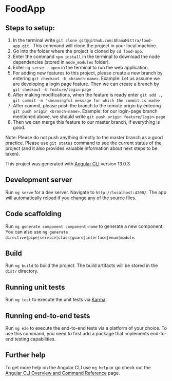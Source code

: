 # FoodApp

## Steps to setup:
1. In the terminal write `git clone git@github.com:AhanaMittra/food-app.git` . This command will clone the project in your local machine.
2. Go into the folder where the project is cloned by `cd food-app`.
3. Enter the command `npm install` in the terminal to download the node dependencies (stored in `node_modules` folder).
4. Enter `ng serve --open` in the terminal to run the web application.
5. For adding new features to this project, please create a new branch by entering `git checkout -b <branch-name>`. Example: Let us assume we are developing a login page feature. Then we can create a branch by `git checkout -b feature/login-page`
6. After making modifications, when the feature is ready enter `git add .`, `git commit -m "<meaningful message for which the commit is made>`
7. After commit, please push the branch to the remote origin by entering `git push origin <branch-name>`. Example: for our login-page branch mentioned above, we should write `git push origin feature/login-page`
8. Then we can merge this feature to our master branch, if everything is good. 

Note: Please do not push anything directly to the master branch as a good practice. Please use `git status` command to see the current status of the project (and it also provides valuable information about next steps to be taken).


This project was generated with [Angular CLI](https://github.com/angular/angular-cli) version 13.0.3.

## Development server

Run `ng serve` for a dev server. Navigate to `http://localhost:4200/`. The app will automatically reload if you change any of the source files.

## Code scaffolding

Run `ng generate component component-name` to generate a new component. You can also use `ng generate directive|pipe|service|class|guard|interface|enum|module`.

## Build

Run `ng build` to build the project. The build artifacts will be stored in the `dist/` directory.

## Running unit tests

Run `ng test` to execute the unit tests via [Karma](https://karma-runner.github.io).

## Running end-to-end tests

Run `ng e2e` to execute the end-to-end tests via a platform of your choice. To use this command, you need to first add a package that implements end-to-end testing capabilities.

## Further help

To get more help on the Angular CLI use `ng help` or go check out the [Angular CLI Overview and Command Reference](https://angular.io/cli) page.
